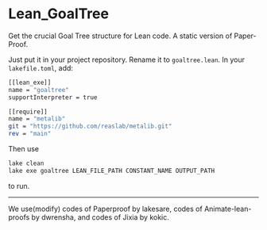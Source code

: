 # Lean_GoalTree
Get the crucial Goal Tree structure for Lean code. A static version of Paper-Proof.


Just put it in your project repository. Rename it to `goaltree.lean`. In your `lakefile.toml`, add:
```bash
[[lean_exe]]
name = "goaltree"
supportInterpreter = true

[[require]]
name = "metalib"
git = "https://github.com/reaslab/metalib.git"
rev = "main"
```
Then use
```bash
lake clean
lake exe goaltree LEAN_FILE_PATH CONSTANT_NAME OUTPUT_PATH
```
to run.

____________________________________________
We use(modify) codes of Paperproof by lakesare, codes of Animate-lean-proofs by dwrensha, and codes of Jixia by kokic.

